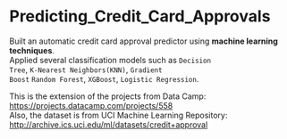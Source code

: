 # Predicting_Credit_Card_Approvals

Built an automatic credit card approval predictor using **machine learning techniques**.  
Applied several classification models such as <code>Decision Tree</code>, <code>K-Nearest Neighbors(KNN)</code>, <code>Gradient Boost</code> <code>Random Forest</code>, <code>XGBoost</code>, <code>Logistic Regression</code>.

This is the extension of the projects from Data Camp: https://projects.datacamp.com/projects/558  
Also, the dataset is from UCI Machine Learning Repository: http://archive.ics.uci.edu/ml/datasets/credit+approval


